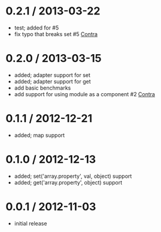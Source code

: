 
0.2.1 / 2013-03-22
====

  * test; added for #5
  * fix typo that breaks set #5 [Contra](https://github.com/Contra)

0.2.0 / 2013-03-15
====

  * added; adapter support for set
  * added; adapter support for get
  * add basic benchmarks
  * add support for using module as a component #2 [Contra](https://github.com/Contra)

0.1.1 / 2012-12-21
====

  * added; map support

0.1.0 / 2012-12-13
====

  * added; set('array.property', val, object) support
  * added; get('array.property', object) support

0.0.1 / 2012-11-03
====

  * initial release
